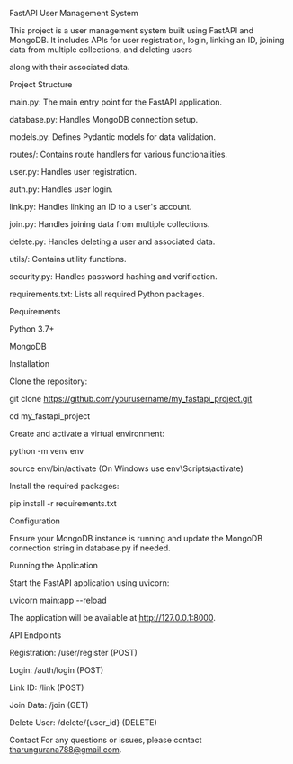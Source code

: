 FastAPI User Management System

This project is a user management system built using FastAPI and MongoDB. It includes APIs for user registration, login, linking an ID, joining data from multiple collections, and deleting users 

along with their associated data.



Project Structure

main.py: The main entry point for the FastAPI application.

database.py: Handles MongoDB connection setup.

models.py: Defines Pydantic models for data validation.

routes/: Contains route handlers for various functionalities.

user.py: Handles user registration.

auth.py: Handles user login.

link.py: Handles linking an ID to a user's account.

join.py: Handles joining data from multiple collections.

delete.py: Handles deleting a user and associated data.

utils/: Contains utility functions.

security.py: Handles password hashing and verification.

requirements.txt: Lists all required Python packages.

Requirements

Python 3.7+

MongoDB

Installation

Clone the repository:


git clone https://github.com/yourusername/my_fastapi_project.git

cd my_fastapi_project

Create and activate a virtual environment:



python -m venv env

source env/bin/activate (On Windows use env\Scripts\activate)

Install the required packages:


pip install -r requirements.txt

Configuration

Ensure your MongoDB instance is running and update the MongoDB connection string in database.py if needed.


Running the Application

Start the FastAPI application using uvicorn:

uvicorn main:app --reload

The application will be available at http://127.0.0.1:8000.

API Endpoints

Registration: /user/register (POST)

Login: /auth/login (POST)

Link ID: /link (POST)

Join Data: /join (GET)

Delete User: /delete/{user_id} (DELETE)



Contact
For any questions or issues, please contact tharungurana788@gmail.com.

